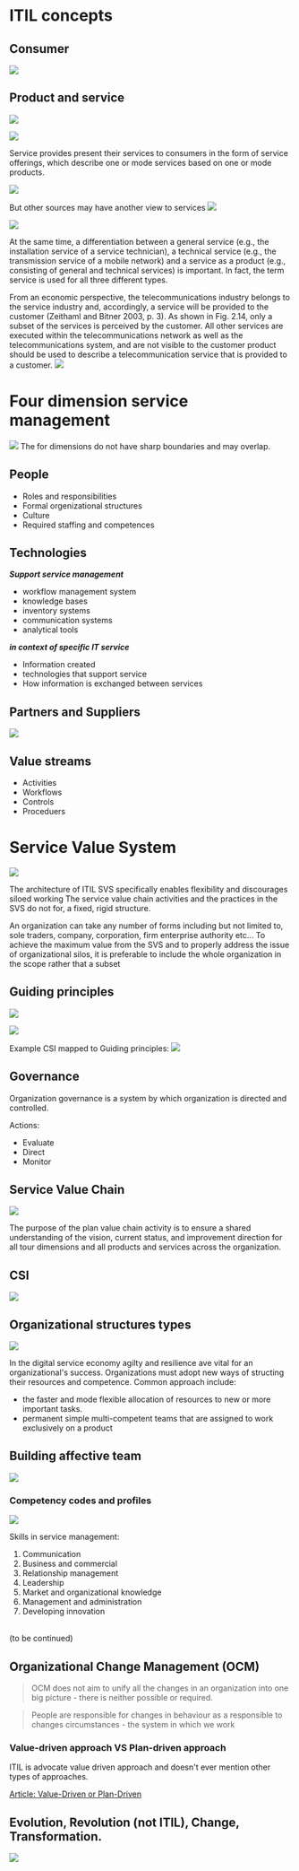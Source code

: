 # ITIL concepts
## Consumer
![](../Images/ITIL_consumer.svg)

## Product and service
![](../Images/ITIL_ProductAsREsources.svg)


![](../Images/ITIL_ProductandService.svg)


Service provides present their services to consumers in the form of service offerings, which describe one or mode services based on one or mode products.

![](../Images/ITIL_Res_Prod_SO.svg)

But other sources may have another view to services
![](../Images/ProductServRes_nonITIL.jpg)

![](../Images/ServiceLayers.jpg)


At the same time, a differentiation between a general service (e.g., the installation service of a service technician), a technical service (e.g., the transmission service of a mobile network) and a service as a product (e.g., consisting of general and technical services) is important. In fact, the term service is used for all three different types.

From an economic perspective, the telecommunications industry belongs to
the service industry and, accordingly, a service will be provided to the customer (Zeithaml and Bitner 2003, p. 3). As shown in Fig. 2.14, only a subset of the services is perceived by the customer. All other services are executed within the telecommunications network as well as the telecommunications system, and are not visible to the customer product should be used to describe a telecommunication service that is provided to a customer.
![](../Images/ITIL_Output_Outcome_Value.svg)


# Four dimension service management
![](../Images/ITIL_4d_of_service.jpg)
The for dimensions do not have sharp boundaries and may overlap.

## People

* Roles and responsibilities 
* Formal orgenizational structures
* Culture
* Required staffing and competences

## Technologies

***Support service management***
* workflow management system
* knowledge bases
* inventory systems
* communication systems
* analytical tools

***in context of specific IT service***

* Information created
* technologies that support service
* How information is exchanged between services

## Partners and Suppliers
![](../Images/ITIL_suppliers_types.jpg)

## Value streams

* Activities
* Workflows
* Controls
* Proceduers


# Service Value System

![](../Images/ITIL_SVS.jpg)

The architecture of ITIL SVS specifically enables flexibility and discourages siloed working The service value chain activities and the practices in the SVS do not for, a fixed, rigid structure.

An organization can take any number of forms including but not limited to, sole traders, company, corporation, firm enterprise authority etc... 
To achieve the maximum value from the SVS and to properly address the issue of organizational silos, it is preferable to include the whole organization in the scope rather that a subset

## Guiding principles
![](../Images/ITIL_Guiding_principles.jpg)

![](../Images/ITIL_guidigprinciples.svg)

Example CSI mapped to Guiding principles:
![](Images/ITIL_guidigprinciples_and_CSI.jpg)


## Governance
Organization governance is a system by which organization is directed and controlled.

Actions: 
* Evaluate
* Direct
* Monitor

## Service Value Chain
![](../Images/ITIL_SVC.jpg)

The purpose of the plan value chain activity is to ensure a shared understanding of the vision, current status, and improvement direction for all tour dimensions and all products and services across the organization.

## CSI
![](../Images/ITIL_CSI.jpg)



## Organizational structures types
![](../Images/ITIL_org_structure.svg)
  

In the digital service economy agilty and resilience ave vital for an organizational's success. Organizations must adopt new ways of structing their resources and competence. Common approach include:
* the faster and mode flexible allocation of resources to new or more important tasks.
* permanent simple multi-competent teams that are assigned to work exclusively on a product

## Building affective team
![](/02.%20Service%20Management/Images/ITIL_BuildingAffectiveTeam.svg)

### Competency codes and profiles
![](../Images/ITIL_profiles_roles.png)

Skills in service management:
1. Communication
2. Business and commercial
3. Relationship management
4. Leadership
5. Market and organizational knowledge
6. Management and administration
7. Developing innovation
<br>
(to be continued)

## Organizational Change Management (OCM)
>OCM does not aim to unify all the changes in an organization into one big picture - there is neither possible or required.

> People are responsible for changes in behaviour as a responsible to changes circumstances - the system in which we work

### Value-driven approach VS Plan-driven approach
ITIL is advocate value driven approach and doesn't ever mention other types of approaches. <br>

[Article: Value-Driven or Plan-Driven](../docs/Value-driven%20VS%20plan-driven.pdf)

## Evolution, Revolution (not ITIL), Change, Transformation.
![](../Images/change_types.drawio.svg)










